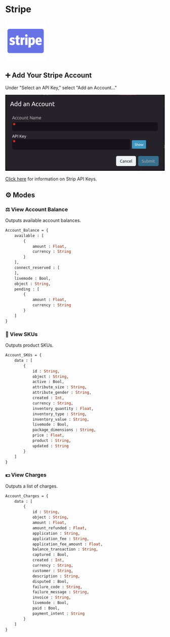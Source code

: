 # Stripe

![Online payments service.](../../.gitbook/assets/stripe.png)

## ➕ Add Your Stripe Account

Under "Select an API Key," select "Add an Account..."

![Input your Stripe account name and API Key into the dialog.](../../.gitbook/assets/screen-shot-2020-02-05-at-4.45.27-pm.png)

[Click here](https://stripe.com/docs/keys) for information on Strip API Keys.

## ⚙ Modes

### ⚖ View Account Balance

Outputs available account balances.

```graphql
Account_Balance = {
    available : [
        {
            amount : Float,
            currency : String
        }
    ],
    connect_reserved : [
    ],
    livemode : Bool,
    object : String,
    pending : [
        {
            amount : Float,
            currency : String
        }
    ]
}
```

### 🔢 View SKUs

Outputs product SKUs.

```graphql
Account_SKUs = {
    data : [
        {
            id : String,
            object : String,
            active : Bool,
            attribute_size : String,
            attribute_gender : String,
            created : Int,
            currency : String,
            inventory_quantity : Float,
            inventory_type : String,
            inventory_value : String,
            livemode : Bool,
            package_dimensions : String,
            price : Float,
            product : String,
            updated : String
        }
    ]
}
```

### 💵 View Charges

Outputs a list of charges.

```graphql
Account_Charges = {
    data : [
        {
            id : String,
            object : String,
            amount : Float,
            amount_refunded : Float,
            application : String,
            application_fee : String,
            application_fee_amount : Float,
            balance_transaction : String,
            captured : Bool,
            created : Int,
            currency : String,
            customer : String,
            description : String,
            disputed : Bool,
            failure_code : String,
            failure_message : String,
            invoice : String,
            livemode : Bool,
            paid : Bool,
            payment_intent : String
        }
    ]
}
```


